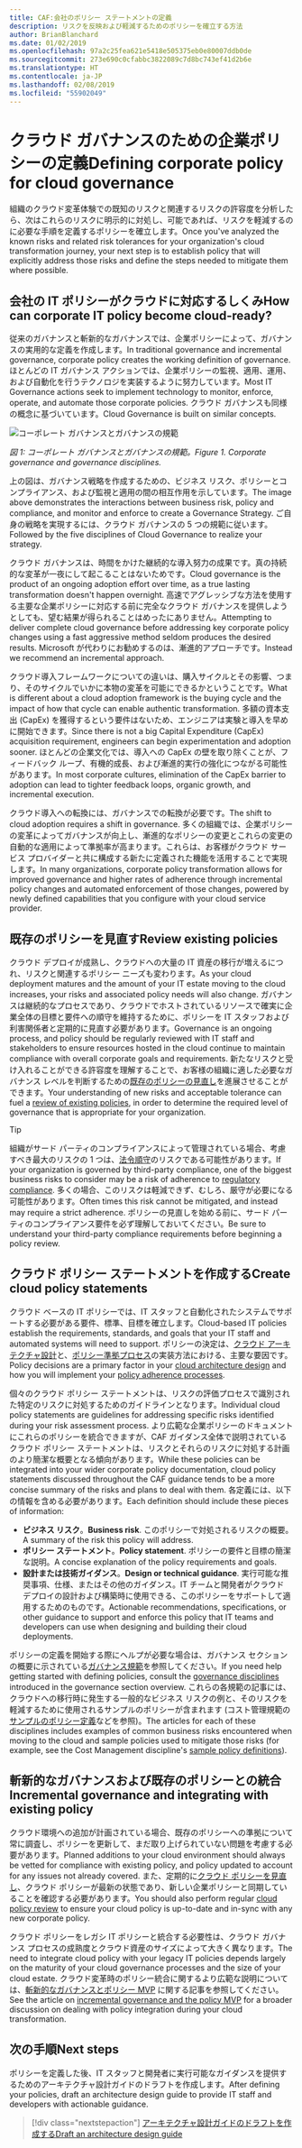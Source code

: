```yaml
---
title: CAF:会社のポリシー ステートメントの定義
description: リスクを反映および軽減するためのポリシーを確立する方法
author: BrianBlanchard
ms.date: 01/02/2019
ms.openlocfilehash: 97a2c25fea621e5418e505375eb0e80007ddb0de
ms.sourcegitcommit: 273e690c0cfabbc3822089c7d8bc743ef41d2b6e
ms.translationtype: HT
ms.contentlocale: ja-JP
ms.lasthandoff: 02/08/2019
ms.locfileid: "55902049"
---
```

<!---
I understand risk and tolerance, now what do I do?
Define the policy... [aspirational statement to move towards 2/1] If you need help defining policies, each discipline includes references to common business risks and policies to mitigate the risks...
--->

# <a name="defining-corporate-policy-for-cloud-governance"></a><span data-ttu-id="b9313-103">クラウド ガバナンスのための企業ポリシーの定義</span><span class="sxs-lookup"><span data-stu-id="b9313-103">Defining corporate policy for cloud governance</span></span>

<span data-ttu-id="b9313-104">組織のクラウド変革体験での既知のリスクと関連するリスクの許容度を分析したら、次はこれらのリスクに明示的に対処し、可能であれば、リスクを軽減するのに必要な手順を定義するポリシーを確立します。</span><span class="sxs-lookup"><span data-stu-id="b9313-104">Once you've analyzed the known risks and related risk tolerances for your organization's cloud transformation journey, your next step is to establish policy that will explicitly address those risks and define the steps needed to mitigate them where possible.</span></span>

<!-- markdownlint-disable MD026 -->

## <a name="how-can-corporate-it-policy-become-cloud-ready"></a><span data-ttu-id="b9313-105">会社の IT ポリシーがクラウドに対応するしくみ</span><span class="sxs-lookup"><span data-stu-id="b9313-105">How can corporate IT policy become cloud-ready?</span></span>

<span data-ttu-id="b9313-106">従来のガバナンスと斬新的なガバナンスでは、企業ポリシーによって、ガバナンスの実用的な定義を作成します。</span><span class="sxs-lookup"><span data-stu-id="b9313-106">In traditional governance and incremental governance, corporate policy creates the working definition of governance.</span></span> <span data-ttu-id="b9313-107">ほとんどの IT ガバナンス アクションでは、企業ポリシーの監視、適用、運用、および自動化を行うテクノロジを実装するように努力しています。</span><span class="sxs-lookup"><span data-stu-id="b9313-107">Most IT Governance actions seek to implement technology to monitor, enforce, operate, and automate those corporate policies.</span></span> <span data-ttu-id="b9313-108">クラウド ガバナンスも同様の概念に基づいています。</span><span class="sxs-lookup"><span data-stu-id="b9313-108">Cloud Governance is built on similar concepts.</span></span>

![コーポレート ガバナンスとガバナンスの規範](../../_images/operational-transformation-govern.png)

<span data-ttu-id="b9313-110">*図 1: コーポレート ガバナンスとガバナンスの規範。*</span><span class="sxs-lookup"><span data-stu-id="b9313-110">*Figure 1. Corporate governance and governance disciplines.*</span></span>

<span data-ttu-id="b9313-111">上の図は、ガバナンス戦略を作成するための、ビジネス リスク、ポリシーとコンプライアンス、および監視と適用の間の相互作用を示しています。</span><span class="sxs-lookup"><span data-stu-id="b9313-111">The image above demonstrates the interactions between business risk, policy and compliance, and monitor and enforce to create a Governance Strategy.</span></span> <span data-ttu-id="b9313-112">ご自身の戦略を実現するには、クラウド ガバナンスの 5 つの規範に従います。</span><span class="sxs-lookup"><span data-stu-id="b9313-112">Followed by the five disciplines of Cloud Governance to realize your strategy.</span></span>

<span data-ttu-id="b9313-113">クラウド ガバナンスは、時間をかけた継続的な導入努力の成果です。真の持続的な変革が一夜にして起こることはないためです。</span><span class="sxs-lookup"><span data-stu-id="b9313-113">Cloud governance is the product of an ongoing adoption effort over time, as a true lasting transformation doesn't happen overnight.</span></span> <span data-ttu-id="b9313-114">高速でアグレッシブな方法を使用する主要な企業ポリシーに対応する前に完全なクラウド ガバナンスを提供しようとしても、望む結果が得られることはめったにありません。</span><span class="sxs-lookup"><span data-stu-id="b9313-114">Attempting to deliver complete cloud governance before addressing key corporate policy changes using a fast aggressive method seldom produces the desired results.</span></span> <span data-ttu-id="b9313-115">Microsoft が代わりにお勧めするのは、漸進的アプローチです。</span><span class="sxs-lookup"><span data-stu-id="b9313-115">Instead we recommend an incremental approach.</span></span>

<span data-ttu-id="b9313-116">クラウド導入フレームワークについての違いは、購入サイクルとその影響、つまり、そのサイクルでいかに本物の変革を可能にできるかということです。</span><span class="sxs-lookup"><span data-stu-id="b9313-116">What is different about a cloud adoption framework is the buying cycle and the impact of how that cycle can enable authentic transformation.</span></span> <span data-ttu-id="b9313-117">多額の資本支出 (CapEx) を獲得するという要件はないため、エンジニアは実験と導入を早めに開始できます。</span><span class="sxs-lookup"><span data-stu-id="b9313-117">Since there is not a big Capital Expenditure (CapEx) acquisition requirement, engineers can begin experimentation and adoption sooner.</span></span> <span data-ttu-id="b9313-118">ほとんどの企業文化では、導入への CapEx の壁を取り除くことが、フィードバック ループ、有機的成長、および漸進的実行の強化につながる可能性があります。</span><span class="sxs-lookup"><span data-stu-id="b9313-118">In most corporate cultures, elimination of the CapEx barrier to adoption can lead to tighter feedback loops, organic growth, and incremental execution.</span></span>

<span data-ttu-id="b9313-119">クラウド導入への転換には、ガバナンスでの転換が必要です。</span><span class="sxs-lookup"><span data-stu-id="b9313-119">The shift to cloud adoption requires a shift in governance.</span></span> <span data-ttu-id="b9313-120">多くの組織では、企業ポリシーの変革によってガバナンスが向上し、漸進的なポリシーの変更とこれらの変更の自動的な適用によって準拠率が高まります。これらは、お客様がクラウド サービス プロバイダーと共に構成する新たに定義された機能を活用することで実現します。</span><span class="sxs-lookup"><span data-stu-id="b9313-120">In many organizations, corporate policy transformation allows for improved governance and higher rates of adherence through incremental policy changes and automated enforcement of those changes, powered by newly defined capabilities that you configure with your cloud service provider.</span></span>

<!-- markdownlint-enable MD026 -->

## <a name="review-existing-policies"></a><span data-ttu-id="b9313-121">既存のポリシーを見直す</span><span class="sxs-lookup"><span data-stu-id="b9313-121">Review existing policies</span></span>

<span data-ttu-id="b9313-122">クラウド デプロイが成熟し、クラウドへの大量の IT 資産の移行が増えるにつれ、リスクと関連するポリシー ニーズも変わります。</span><span class="sxs-lookup"><span data-stu-id="b9313-122">As your cloud deployment matures and the amount of your IT estate moving to the cloud increases, your risks and associated policy needs will also change.</span></span> <span data-ttu-id="b9313-123">ガバナンスは継続的なプロセスであり、クラウドでホストされているリソースで確実に企業全体の目標と要件への順守を維持するために、ポリシーを IT スタッフおよび利害関係者と定期的に見直す必要があります。</span><span class="sxs-lookup"><span data-stu-id="b9313-123">Governance is an ongoing process, and policy should be regularly reviewed with IT staff and stakeholders to ensure resources hosted in the cloud continue to maintain compliance with overall corporate goals and requirements.</span></span> <span data-ttu-id="b9313-124">新たなリスクと受け入れることができる許容度を理解することで、お客様の組織に適した必要なガバナンス レベルを判断するための[既存のポリシーの見直し](what-is-a-cloud-policy-review.md)を進展させることができます。</span><span class="sxs-lookup"><span data-stu-id="b9313-124">Your understanding of new risks and acceptable tolerance can fuel a [review of existing policies](what-is-a-cloud-policy-review.md), in order to determine the required level of governance that is appropriate for your organization.</span></span>

> [!TIP]
> <span data-ttu-id="b9313-125">組織がサード パーティのコンプライアンスによって管理されている場合、考慮すべき最大のリスクの 1 つは、[法令順守](what-is-regulatory-compliance.md)のリスクである可能性があります。</span><span class="sxs-lookup"><span data-stu-id="b9313-125">If your organization is governed by third-party compliance, one of the biggest business risks to consider may be a risk of adherence to [regulatory compliance](what-is-regulatory-compliance.md).</span></span> <span data-ttu-id="b9313-126">多くの場合、このリスクは軽減できず、むしろ、厳守が必要になる可能性があります。</span><span class="sxs-lookup"><span data-stu-id="b9313-126">Often times this risk cannot be mitigated, and instead may require a strict adherence.</span></span> <span data-ttu-id="b9313-127">ポリシーの見直しを始める前に、サード パーティのコンプライアンス要件を必ず理解しておいてください。</span><span class="sxs-lookup"><span data-stu-id="b9313-127">Be sure to understand your third-party compliance requirements before beginning a policy review.</span></span>

## <a name="create-cloud-policy-statements"></a><span data-ttu-id="b9313-128">クラウド ポリシー ステートメントを作成する</span><span class="sxs-lookup"><span data-stu-id="b9313-128">Create cloud policy statements</span></span>

<span data-ttu-id="b9313-129">クラウド ベースの IT ポリシーでは、IT スタッフと自動化されたシステムでサポートする必要がある要件、標準、目標を確立します。</span><span class="sxs-lookup"><span data-stu-id="b9313-129">Cloud-based IT policies establish the requirements, standards, and goals that your IT staff and automated systems will need to support.</span></span> <span data-ttu-id="b9313-130">ポリシーの決定は、[クラウド アーキテクチャ設計](align-governance-journeys.md)と、[ポリシー準拠プロセス](processes.md)の実装方法における、主要な要因です。</span><span class="sxs-lookup"><span data-stu-id="b9313-130">Policy decisions are a primary factor in your [cloud architecture design](align-governance-journeys.md) and how you will implement your [policy adherence processes](processes.md).</span></span>

<span data-ttu-id="b9313-131">個々のクラウド ポリシー ステートメントは、リスクの評価プロセスで識別された特定のリスクに対処するためのガイドラインとなります。</span><span class="sxs-lookup"><span data-stu-id="b9313-131">Individual cloud policy statements are guidelines for addressing specific risks identified during your risk assessment process.</span></span> <span data-ttu-id="b9313-132">より広範な企業ポリシーのドキュメントにこれらのポリシーを統合できますが、CAF ガイダンス全体で説明されているクラウド ポリシー ステートメントは、リスクとそれらのリスクに対処する計画のより簡潔な概要となる傾向があります。</span><span class="sxs-lookup"><span data-stu-id="b9313-132">While these policies can be integrated into your wider corporate policy documentation, cloud policy statements discussed throughout the CAF guidance tends to be a more concise summary of the risks and plans to deal with them.</span></span> <span data-ttu-id="b9313-133">各定義には、以下の情報を含める必要があります。</span><span class="sxs-lookup"><span data-stu-id="b9313-133">Each definition should include these pieces of information:</span></span>

- <span data-ttu-id="b9313-134">**ビジネス リスク**。</span><span class="sxs-lookup"><span data-stu-id="b9313-134">**Business risk**.</span></span> <span data-ttu-id="b9313-135">このポリシーで対処されるリスクの概要。</span><span class="sxs-lookup"><span data-stu-id="b9313-135">A summary of the risk this policy will address.</span></span>
- <span data-ttu-id="b9313-136">**ポリシー ステートメント**。</span><span class="sxs-lookup"><span data-stu-id="b9313-136">**Policy statement**.</span></span> <span data-ttu-id="b9313-137">ポリシーの要件と目標の簡潔な説明。</span><span class="sxs-lookup"><span data-stu-id="b9313-137">A concise explanation of the policy requirements and goals.</span></span>
- <span data-ttu-id="b9313-138">**設計または技術ガイダンス**。</span><span class="sxs-lookup"><span data-stu-id="b9313-138">**Design or technical guidance**.</span></span> <span data-ttu-id="b9313-139">実行可能な推奨事項、仕様、またはその他のガイダンス。IT チームと開発者がクラウド デプロイの設計および構築時に使用できる、このポリシーをサポートして適用するためのものです。</span><span class="sxs-lookup"><span data-stu-id="b9313-139">Actionable recommendations, specifications, or other guidance to support and enforce this policy that IT teams and developers can use when designing and building their cloud deployments.</span></span>

<span data-ttu-id="b9313-140">ポリシーの定義を開始する際にヘルプが必要な場合は、ガバナンス セクションの概要に示されている[ガバナンス規範](../governance-disciplines.md)を参照してください。</span><span class="sxs-lookup"><span data-stu-id="b9313-140">If you need help getting started with defining policies, consult the [governance disciplines](../governance-disciplines.md) introduced in the governance section overview.</span></span> <span data-ttu-id="b9313-141">これらの各規範の記事には、クラウドへの移行時に発生する一般的なビジネス リスクの例と、そのリスクを軽減するために使用されるサンプルのポリシーが含まれます (コスト管理規範の[サンプルのポリシー定義](../cost-management/policy-statements.md)などを参照)。</span><span class="sxs-lookup"><span data-stu-id="b9313-141">The articles for each of these disciplines includes examples of common business risks encountered when moving to the cloud and sample policies used to mitigate those risks (for example, see the Cost Management discipline's [sample policy definitions](../cost-management/policy-statements.md)).</span></span>

## <a name="incremental-governance-and-integrating-with-existing-policy"></a><span data-ttu-id="b9313-142">斬新的なガバナンスおよび既存のポリシーとの統合</span><span class="sxs-lookup"><span data-stu-id="b9313-142">Incremental governance and integrating with existing policy</span></span>

<span data-ttu-id="b9313-143">クラウド環境への追加が計画されている場合、既存のポリシーへの準拠について常に調査し、ポリシーを更新して、まだ取り上げられていない問題を考慮する必要があります。</span><span class="sxs-lookup"><span data-stu-id="b9313-143">Planned additions to your cloud environment should always be vetted for compliance with existing policy, and policy updated to account for any issues not already covered.</span></span> <span data-ttu-id="b9313-144">また、定期的に[クラウド ポリシーを見直し](what-is-a-cloud-policy-review.md)、クラウド ポリシーが最新の状態であり、新しい企業ポリシーと同期していることを確認する必要があります。</span><span class="sxs-lookup"><span data-stu-id="b9313-144">You should also perform regular [cloud policy review](what-is-a-cloud-policy-review.md) to ensure your cloud policy is up-to-date and in-sync with any new corporate policy.</span></span>

<span data-ttu-id="b9313-145">クラウド ポリシーをレガシ IT ポリシーと統合する必要性は、クラウド ガバナンス プロセスの成熟度とクラウド資産のサイズによって大きく異なります。</span><span class="sxs-lookup"><span data-stu-id="b9313-145">The need to integrate cloud policy with your legacy IT policies depends largely on the maturity of your cloud governance processes and the size of your cloud estate.</span></span> <span data-ttu-id="b9313-146">クラウド変革時のポリシー統合に関するより広範な説明については、[斬新的なガバナンスとポリシー MVP](overview.md) に関する記事を参照してください。</span><span class="sxs-lookup"><span data-stu-id="b9313-146">See the article on [incremental governance and the policy MVP](overview.md) for a broader discussion on dealing with policy integration during your cloud transformation.</span></span>

## <a name="next-steps"></a><span data-ttu-id="b9313-147">次の手順</span><span class="sxs-lookup"><span data-stu-id="b9313-147">Next steps</span></span>

<span data-ttu-id="b9313-148">ポリシーを定義した後、IT スタッフと開発者に実行可能なガイダンスを提供するためのアーキテクチャ設計ガイドのドラフトを作成します。</span><span class="sxs-lookup"><span data-stu-id="b9313-148">After defining your policies, draft an architecture design guide to provide IT staff and developers with actionable guidance.</span></span>

> [!div class="nextstepaction"]
> [<span data-ttu-id="b9313-149">アーキテクチャ設計ガイドのドラフトを作成する</span><span class="sxs-lookup"><span data-stu-id="b9313-149">Draft an architecture design guide</span></span>](align-governance-journeys.md)

